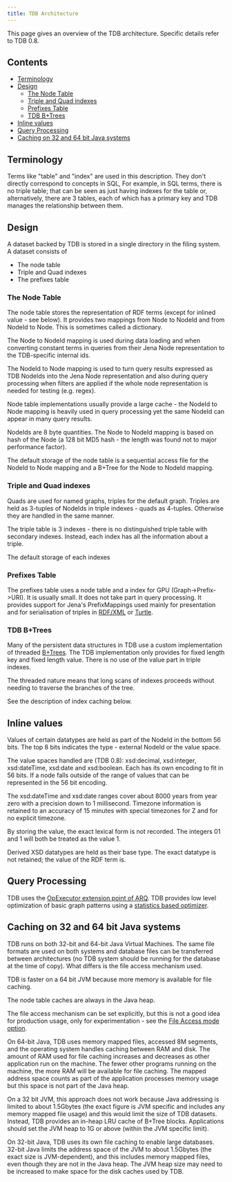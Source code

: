 ```yaml
---
title: TDB Architecture
---
```


This page gives an overview of the TDB architecture. Specific
details refer to TDB 0.8.

## Contents

-   [Terminology](#terminology)
-   [Design](#design)
    -   [The Node Table](#the-node-table)
    -   [Triple and Quad indexes](#triple-and-quad-indexes)
    -   [Prefixes Table](#prefixes-table)
    -   [TDB B+Trees](#tdb-btrees)
-   [Inline values](#inline-values)
-   [Query Processing](#query-processing)
-   [Caching on 32 and 64 bit Java systems](#caching-on-32-and-64-bit-java-systems)

## Terminology

Terms like "table" and "index" are used in this description. They
don't directly correspond to concepts in SQL, For example, in SQL
terms, there is no triple table; that can be seen as just having
indexes for the table or, alternatively, there are 3 tables, each
of which has a primary key and TDB manages the relationship between
them.

## Design

A dataset backed by TDB is stored in a single directory in the
filing system. A dataset consists of

-   The node table
-   Triple and Quad indexes
-   The prefixes table

### The Node Table

The node table stores the representation of RDF terms (except for
inlined value - see below). It provides two mappings from Node to
NodeId and from NodeId to Node. This is sometimes called a
dictionary.

The Node to NodeId mapping is used during data loading and when
converting constant terms in queries from their Jena Node
representation to the TDB-specific internal ids.

The NodeId to Node mapping is used to turn query results expressed
as TDB NodeIds into the Jena Node representation and also during
query processing when filters are applied if the whole node
representation is needed for testing (e.g. regex).

Node table implementations usually provide a large cache - the
NodeId to Node mapping is heavily used in query processing yet the
same NodeId can appear in many query results.

NodeIds are 8 byte quantities. The Node to NodeId mapping is based
on hash of the Node (a 128 bit MD5 hash - the length was found not
to major performance factor).

The default storage of the node table is a sequential access file
for the NodeId to Node mapping and a B+Tree for the Node to NodeId
mapping.

### Triple and Quad indexes

Quads are used for named graphs, triples for the default graph.
Triples are held as 3-tuples of NodeIds in triple indexes - quads
as 4-tuples. Otherwise they are handled in the same manner.

The triple table is 3 indexes - there is no distinguished triple
table with secondary indexes. Instead, each index has all the
information about a triple.

The default storage of each indexes

### Prefixes Table

The prefixes table uses a node table and a index for GPU
(Graph-\>Prefix-\>URI). It is usually small. It does not take part
in query processing. It provides support for Jena's PrefixMappings
used mainly for presentation and for serialisation of triples in
[RDF/XML](http://www.w3.org/TR/REC-rdf-syntax/ "http://www.w3.org/TR/REC-rdf-syntax/")
or
[Turtle](http://www.w3.org/TeamSubmission/turtle/ "http://www.w3.org/TeamSubmission/turtle/").

### TDB B+Trees

Many of the persistent data structures in TDB use a custom
implementation of threaded
[B+Trees](http://en.wikipedia.org/wiki/B+_tree "http://en.wikipedia.org/wiki/B%2B_tree").
The TDB implementation only provides for fixed length key and fixed
length value. There is no use of the value part in triple indexes.

The threaded nature means that long scans of indexes proceeds
without needing to traverse the branches of the tree.

See the description of index caching below.

## Inline values

Values of certain datatypes are held as part of the NodeId in the
bottom 56 bits. The top 8 bits indicates the type - external NodeId
or the value space.

The value spaces handled are (TDB 0.8): xsd:decimal, xsd:integer,
xsd:dateTime, xsd:date and xsd:boolean. Each has its own encoding
to fit in 56 bits. If a node falls outside of the range of values
that can be represented in the 56 bit encoding.

The xsd:dateTime and xsd:date ranges cover about 8000 years from
year zero with a precision down to 1 millisecond. Timezone
information is retained to an accuracy of 15 minutes with special
timezones for Z and for no explicit timezone.

By storing the value, the exact lexical form is not recorded. The
integers 01 and 1 will both be treated as the value 1.

Derived XSD datatypes are held as their base type. The exact
datatype is not retained; the value of the RDF term is.

## Query Processing

TDB uses the
[OpExecutor extension point of ARQ](TODO).
TDB provides low level optimization of basic graph patterns using a
[statistics based optimizer](optimizer.html "TDB/Optimizer").

## Caching on 32 and 64 bit Java systems

TDB runs on both 32-bit and 64-bit Java Virtual Machines. The same
file formats are used on both systems and database files can be
transferred between architectures (no TDB system should be running
for the database at the time of copy). What differs is the file
access mechanism used.

TDB is faster on a 64 bit JVM because more memory is available for
file caching.

The node table caches are always in the Java heap.

The file access mechanism can be set explicitly, but this is not a
good idea for production usage, only for experimentation - see the
[File Access mode option](configuration.html#File_Access_Mode "TDB/Configuration").

On 64-bit Java, TDB uses memory mapped files, accessed 8M segments,
and the operating system handles caching between RAM and disk. The
amount of RAM used for file caching increases and decreases as
other application run on the machine. The fewer other programs
running on the machine, the more RAM will be available for file
caching. The mapped address space counts as part of the application
processes memory usage but this space is not part of the Java
heap.

On a 32 bit JVM, this approach does not work because Java
addressing is limited to about 1.5Gbytes (the exact figure is JVM
specific and includes any memory mapped file usage) and this would
limit the size of TDB datasets. Instead, TDB provides an in-heap
LRU cache of B+Tree blocks. Applications should set the JVM heap to
1G or above (within the JVM specific limit).

On 32-bit Java, TDB uses its own file caching to enable large
databases. 32-bit Java limits the address space of the JVM to about
1.5Gbytes (the exact size is JVM-dependent), and this includes
memory mapped files, even though they are not in the Java heap. The
JVM heap size may need to be increased to make space for the disk
caches used by TDB.




